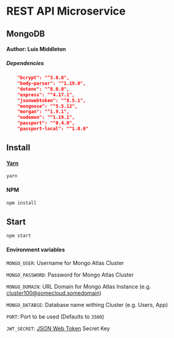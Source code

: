 # REST API Microservice

## MongoDB

#### Author: Luis Middleton

##### Dependencies

```json
    "bcrypt": "^3.0.6",
    "body-parser": "^1.19.0",
    "dotenv": "^8.0.0",
    "express": "^4.17.1",
    "jsonwebtoken": "^8.5.1",
    "mongoose": "^5.5.12",
    "morgan": "^1.9.1",
    "nodemon": "^1.19.1",
    "passport": "^0.4.0",
    "passport-local": "^1.0.0"
```

## Install

#### [Yarn](https://yarnpkg.com/en/docs/install)

```sh
yarn
```

#### NPM

```sh
npm install
```

## Start

```sh
npm start
```

#### Environment variables

`MONGO_USER`: Username for Mongo Atlas Cluster

`MONGO_PASSWORD`: Password for Mongo Atlas Cluster

`MONGO_DOMAIN`: URL Domain for Mongo Atlas Instance (e.g. cluster100@somecloud.somedomain)

`MONGO_DATABSE`: Database name withing Cluster (e.g. Users, App)

`PORT`: Port to be used (Defaults to `3500`)

`JWT_SECRET`: [JSON Web Token](https://jwt.io) Secret Key
